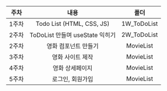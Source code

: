 |주차|내용|폴더|
|:--:|:--:|:--:|
|1주차|Todo List (HTML, CSS, JS)|1W_ToDoList|
|2주차|ToDoList 만들며 useState 익히기|2W_ToDoList|
|2주차|영화 컴포넌트 만들기|MovieList|
|3주차|영화 사이트 제작|MovieList|
|4주차|영화 상세페이지|MovieList|
|5주차|로그인, 회원가입|MovieList|
